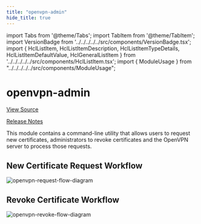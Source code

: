 ```yaml
---
title: "openvpn-admin"
hide_title: true
---
```


import Tabs from '@theme/Tabs';
import TabItem from '@theme/TabItem';
import VersionBadge from '../../../../../src/components/VersionBadge.tsx';
import { HclListItem, HclListItemDescription, HclListItemTypeDetails, HclListItemDefaultValue, HclGeneralListItem } from '../../../../../src/components/HclListItem.tsx';
import { ModuleUsage } from "../../../../../src/components/ModuleUsage";

<VersionBadge repoTitle="Open VPN Package Infrastructure Package" version="0.26.4" lastModifiedVersion="0.26.2"/>

# openvpn-admin

<a href="https://github.com/gruntwork-io/terraform-aws-openvpn/tree/v0.26.4/modules/openvpn-admin" className="link-button" title="View the source code for this module in GitHub.">View Source</a>

<a href="https://github.com/gruntwork-io/terraform-aws-openvpn/releases/tag/v0.26.2" className="link-button" title="Release notes for only versions which impacted this module.">Release Notes</a>

This module contains a command-line utility that allows users to request new certificates, administrators to revoke
certificates and the OpenVPN server to process those requests.

## New Certificate Request Workflow

![openvpn-request-flow-diagram](/img/reference/modules/terraform-aws-openvpn/openvpn-admin/openvpn-request-flow-diagram.svg)

## Revoke Certificate Workflow

![openvpn-revoke-flow-diagram](/img/reference/modules/terraform-aws-openvpn/openvpn-admin/openvpn-revoke-flow-diagram.png)


<!-- ##DOCS-SOURCER-START
{
  "originalSources": [
    "https://github.com/gruntwork-io/terraform-aws-openvpn/tree/v0.26.4/modules/openvpn-admin/readme.md",
    "https://github.com/gruntwork-io/terraform-aws-openvpn/tree/v0.26.4/modules/openvpn-admin/variables.tf",
    "https://github.com/gruntwork-io/terraform-aws-openvpn/tree/v0.26.4/modules/openvpn-admin/outputs.tf"
  ],
  "sourcePlugin": "module-catalog-api",
  "hash": "fe0fd9a5b7535a278048fdf9539d4ce6"
}
##DOCS-SOURCER-END -->
